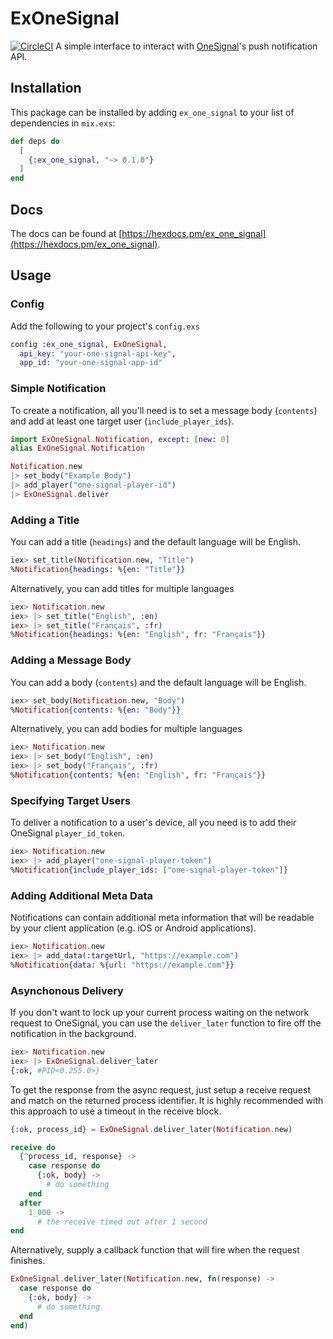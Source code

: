 # ExOneSignal
[![CircleCI](https://circleci.com/gh/logit-ai/one_signal.svg?style=svg)](https://circleci.com/gh/logit-ai/one_signal)
A simple interface to interact with [OneSignal](https://onesignal.com/)'s push notification API.

## Installation
This package can be installed by adding `ex_one_signal` to your list of
dependencies in `mix.exs`:

```elixir
def deps do
  [
    {:ex_one_signal, "~> 0.1.0"}
  ]
end
```

## Docs
The docs can be found at [https://hexdocs.pm/ex_one_signal](https://hexdocs.pm/ex_one_signal).

## Usage
### Config
Add the following to your project's `config.exs`
``` elixir
config :ex_one_signal, ExOneSignal,
  api_key: "your-one-signal-api-key",
  app_id: "your-one-signal-app-id"
```

### Simple Notification
To create a notification, all you'll need is to set a message body (`contents`)
and add at least one target user (`include_player_ids`).

``` elixir
import ExOneSignal.Notification, except: [new: 0]
alias ExOneSignal.Notification

Notification.new
|> set_body("Example Body")
|> add_player("one-signal-player-id")
|> ExOneSignal.deliver
```

### Adding a Title
You can add a title (`headings`) and the default language will be English.
``` elixir
iex> set_title(Notification.new, "Title")
%Notification{headings: %{en: "Title"}}
```

Alternatively, you can add titles for multiple languages
``` elixir
iex> Notification.new
iex> |> set_title("English", :en)
iex> |> set_title("Français", :fr)
%Notification{headings: %{en: "English", fr: "Français"}}
```

### Adding a Message Body
You can add a body (`contents`) and the default language will be English.
``` elixir
iex> set_body(Notification.new, "Body")
%Notification{contents: %{en: "Body"}}
```

Alternatively, you can add bodies for multiple languages
``` elixir
iex> Notification.new
iex> |> set_body("English", :en)
iex> |> set_body("Français", :fr)
%Notification{contents: %{en: "English", fr: "Français"}}
```

### Specifying Target Users
To deliver a notification to a user's device, all you need is to add their OneSignal
`player_id_token`.
``` elixir
iex> Notification.new
iex> |> add_player("one-signal-player-token")
%Notification{include_player_ids: ["one-signal-player-token"]}
```

### Adding Additional Meta Data
Notifications can contain additional meta information that will be readable by
your client application (e.g. iOS or Android applications).

``` elixir
iex> Notification.new
iex> |> add_data(:targetUrl, "https://example.com")
%Notification{data: %{url: "https://example.com"}}
```

### Asynchonous Delivery
If you don't want to lock up your current process waiting on the network request
to OneSignal, you can use the `deliver_later` function to fire off the
notification in the background.

``` elixir
iex> Notification.new
iex> |> ExOneSignal.deliver_later
{:ok, #PID<0.255.0>}
```

To get the response from the async request, just setup a receive request and
match on the returned process identifier. It is highly recommended with this
approach to use a timeout in the receive block.

``` elixir
{:ok, process_id} = ExOneSignal.deliver_later(Notification.new)

receive do
  {^process_id, response} ->
    case response do
      {:ok, body} ->
        # do something
    end
  after
    1_000 ->
      # the receive timed out after 1 second
end
```

Alternatively, supply a callback function that will fire when the request finishes.

``` elixir
ExOneSignal.deliver_later(Notification.new, fn(response) ->
  case response do
    {:ok, body} ->
      # do something
  end
end)
```
